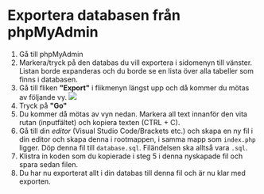 # Exportera databasen från phpMyAdmin

1. Gå till phpMyAdmin
2. Markera/tryck på den databas du vill exportera i sidomenyn till vänster. Listan borde expanderas och du borde se en lista över alla tabeller som finns i databasen.
3. Gå till fliken **"Export"** i flikmenyn längst upp och då kommer du mötas av följande vy.
![](https://i.imgur.com/bG0LucP.png)
4. Tryck på **"Go"**
5. Du kommer då mötas av vyn nedan. Markera all text innanför den vita rutan (inputfältet) och kopiera texten (CTRL + C).
6. Gå till din _editor_ (Visual Studio Code/Brackets etc.) och skapa en ny fil i din editor och skapa denna i rootmappen, i samma mapp som `index.php` ligger. Döp denna fil till `database.sql`. Filändelsen ska alltså vara `.sql`.
7. Klistra in koden som du kopierade i steg 5 i denna nyskapade fil och spara sedan filen.
8. Du har nu exporterat allt i din databas till denna fil och är nu klar med exporten.